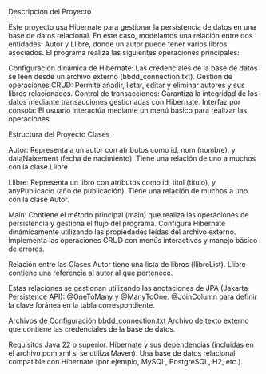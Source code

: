Descripción del Proyecto

Este proyecto usa Hibernate para gestionar la persistencia de datos en una base de datos relacional. En este caso, modelamos una relación entre dos entidades: Autor y Llibre, donde un autor puede tener varios libros asociados.
El programa realiza las siguientes operaciones principales:

Configuración dinámica de Hibernate: Las credenciales de la base de datos se leen desde un archivo externo (bbdd_connection.txt).
Gestión de operaciones CRUD: Permite añadir, listar, editar y eliminar autores y sus libros relacionados.
Control de transacciones: Garantiza la integridad de los datos mediante transacciones gestionadas con Hibernate.
Interfaz por consola: El usuario interactúa mediante un menú básico para realizar las operaciones.

Estructura del Proyecto
Clases

Autor:
Representa a un autor con atributos como id, nom (nombre), y dataNaixement (fecha de nacimiento).
Tiene una relación de uno a muchos con la clase Llibre.

Llibre:
Representa un libro con atributos como id, titol (título), y anyPublicacio (año de publicación).
Tiene una relación de muchos a uno con la clase Autor.

Main:
Contiene el método principal (main) que realiza las operaciones de persistencia y gestiona el flujo del programa.
Configura Hibernate dinámicamente utilizando las propiedades leídas del archivo externo.
Implementa las operaciones CRUD con menús interactivos y manejo básico de errores.

Relación entre las Clases
Autor tiene una lista de libros (llibreList).
Llibre contiene una referencia al autor al que pertenece.

Estas relaciones se gestionan utilizando las anotaciones de JPA (Jakarta Persistence API):
@OneToMany y @ManyToOne.
@JoinColumn para definir la clave foránea en la tabla correspondiente.

Archivos de Configuración
bbdd_connection.txt
Archivo de texto externo que contiene las credenciales de la base de datos.

Requisitos
Java 22 o superior.
Hibernate y sus dependencias (incluidas en el archivo pom.xml si se utiliza Maven).
Una base de datos relacional compatible con Hibernate (por ejemplo, MySQL, PostgreSQL, H2, etc.).